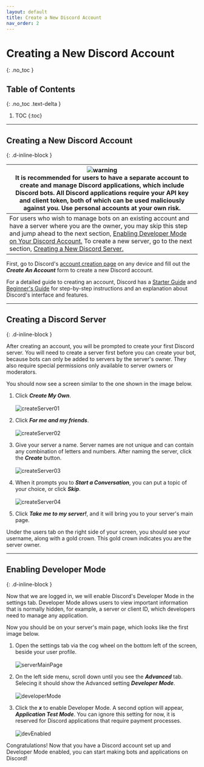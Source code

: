 ```yaml
---
layout: default
title: Create a New Discord Account
nav_order: 2
---
```


# Creating a New Discord Account
{: .no_toc }

## Table of Contents
{: .no_toc .text-delta }

1. TOC
{:toc}

---

## Creating a New Discord Account
{: .d-inline-block }

| ![warning](../graphics/warning2.png)<br> It is recommended for users to have a separate account to create and manage Discord applications, which include Discord bots. All Discord applications require your API key and client token, both of which can be used maliciously against you. Use personal accounts at your own risk. |
|---|
| For users who wish to manage bots on an existing account and have a server where you are the owner, you may skip this step and jump ahead to the next section, [Enabling Developer Mode on Your Discord Account.](https://23o4i7.github.io/Sean-Sejin-Docs/docs/createDiscordAccount/#enabling-developer-mode) To create a new server, go to the next section, [Creating a New Discord Server.](https://23o4i7.github.io/Sean-Sejin-Docs/docs/createDiscordAccount/#creating-a-discord-server) |

First, go to Discord's [account creation page](https://discord.com/register) on any device and fill out the ***Create An Account*** form to create a new Discord account.

For a detailed guide to creating an account, Discord has a [Starter Guide](https://support.discord.com/hc/en-us/articles/360033931551-Getting-Started) and [Beginner's Guide](https://support.discord.com/hc/en-us/articles/360045138571-Beginner-s-Guide-to-Discord) for step-by-step instructions and an explanation about Discord's interface and features.

---

## Creating a Discord Server
{: .d-inline-block }

After creating an account, you will be prompted to create your first Discord server. You will need to create a server first before you can create your bot, because bots can only be added to servers by the server's owner. They also require special permissions only available to server owners or moderators.

You should now see a screen similar to the one shown in the image below.

1. Click ***Create My Own***.<br><br>![createServer01](../graphics/createFirstServer.png)<br>

2. Click ***For me and my friends***.<br><br>![createServer02](../graphics/createFirstServer2.png)<br>

3. Give your server a name. Server names are not unique and can contain any combination of letters and numbers. After naming the server, click the ***Create*** button.<br><br>![createServer03](../graphics/createFirstServer3.png)<br>

4. When it prompts you to ***Start a Conversation***, you can put a topic of your choice, or click ***Skip***.<br><br>![createServer04](../graphics/createFirstServer4.png)<br>
 
5. Click ***Take me to my server!***, and it will bring you to your server's main page.

Under the users tab on the right side of your screen, you should see your username, along with a gold crown. This gold crown indicates you are the server owner.

---

## Enabling Developer Mode
{: .d-inline-block }

Now that we are logged in, we will enable Discord's Developer Mode in the settings tab. Developer Mode allows users to view important information that is normally hidden, for example, a server or client ID, which developers need to manage any application. 

Now you should be on your server's main page, which looks like the first image below.

1. Open the settings tab via the cog wheel on the bottom left of the screen, beside your user profile.<br><br>![serverMainPage](../graphics/serverMainPage.png)<br>

2. On the left side menu, scroll down until you see the ***Advanced*** tab. Selecing it should show the Advanced setting ***Developer Mode***.<br><br>![developerMode](../graphics/developerMode.png)<br>

3. Click the ***x*** to enable Developer Mode. A second option will appear, ***Application Test Mode***. You can ignore this setting for now, it is reserved for Discord applications that require payment processes. <br><br>![devEnabled](../graphics/devModeEnabled.png)<br>

Congratulations! Now that you have a Discord account set up and Developer Mode enabled, you can start making bots and applications on Discord!
